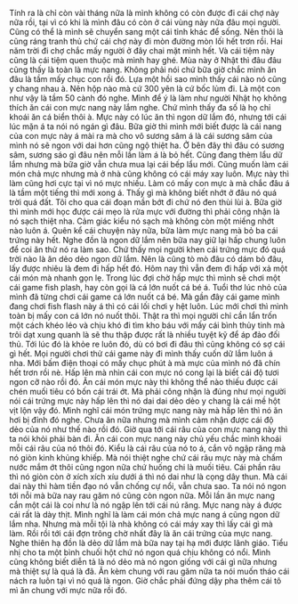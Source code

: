 Tính ra là chỉ còn vài tháng nữa là mình không có còn được đi cái chợ này nữa rồi, tại vì có khi là mình đâu có còn ở cái vùng này nữa đâu mọi người. Cũng có thể là mình sẽ chuyển sang một cái tỉnh khác để sống. Nên thôi là cũng ráng tranh thủ chứ cái chợ này đi mòn đường mòn lối hết trơn rồi. Hai năm trời đi chợ chắc mấy người ở đây chai mặt mình hết. Và cái tiệm này cũng là cái tiệm quen thuộc mà mình hay ghé. Mùa này ở Nhật thì đâu đâu cũng thấy là toàn là mực nang. Không phải nói chứ bữa giờ chắc mình ăn đâu là tầm mấy chục con rồi đó. Lựa một hồi sao mình thấy cái nào nó cũng y chang nhau à. Nên hộp nào mà cứ 300 yên là cứ bốc lủm đi. Là một con như vậy là tầm 50 cành đó nghe. Mình để ý là làm như người Nhật họ không thích ăn cái con mực nang này lắm nghe. Chứ mình thấy đa số là họ chỉ khoái ăn cá biển thôi à. Mực này có lúc ăn thì ngon dữ lắm đó, nhưng tới cái lúc mặn á ta nói nó ngán gì đâu. Bữa giờ thì mình mới biết được là cái nang của con mực này á mài ra mà cho vô sương sâm á là cái sương sâm của mình nó sẽ ngon với dai hơn cũng ngộ thiệt ha. Ở bên đây thì đâu có sương sâm, sương sáo gì đâu nên mỗi lần làm á là bỏ hết. Cũng đang thèm lẩu dữ lắm nhưng mà bữa giờ vẫn chưa mua lại cái bếp lẩu mới. Cũng muốn làm cái món chả mực nhưng mà ở nhà cũng không có cái máy xay luôn. Mực này thì làm cũng hơi cực tại vì nó mực nhiều. Làm có mấy con mực à mà chắc đâu á là tầm một tiếng thì mới xong á. Thấy gì mà không biết nhớt ở đâu nó quá trời quá đất. Tôi cho qua cái đoạn mần bớt đi chứ nó đen thùi lùi à. Bữa giờ thì mình mới học được cái mẹo là rửa mực với đường thì phải công nhận là nó sạch thiệt nha. Cảm giác kiểu nó sạch mà không còn một miếng nhớt nào luôn á. Quên kể cái chuyện này nữa, bữa làm mực nang mà bỏ ba cái trứng này hết. Nghe đồn là ngon dữ lắm nên bữa nay giữ lại hấp chung luôn để coi ăn thử nó ra làm sao. Chứ thấy mọi người khen cái trứng mực đó quá trời nào là ăn dẻo dẻo ngon dữ lắm. Nên là cũng tò mò đâu có dám bỏ đâu, lấy được nhiêu là đem đi hấp hết đó. Hôm nay thì vẫn đem đi hấp với xả một cái món mà nhanh gọn lẹ. Trong lúc đợi chờ hấp mực thì mình sẽ chơi một cái game fish plash, hay còn gọi là cá lớn nuốt cá bé á. Tuổi thơ lúc nhỏ của mình đã từng chơi cái game cá lớn nuốt cá bé. Mà gần đây cái game mình đang chơi fish flash này á thì có cái lối chơi y hệt luôn. Lúc mới chơi thì mình toàn bị mấy con cá lớn nó nuốt thôi. Thật ra thì mọi người chỉ cần lẩn trốn một cách khéo léo và chịu khó đi tìm kho báu với mấy cái bình thủy tinh mà trôi dạt xung quanh là sẽ thu thập được rất là nhiều tuyệt kỹ để áp đảo đối thủ. Tới lúc đó là khỏe re luôn đó, dù có bơi đi đâu thì cũng không có sợ cái gì hết. Mọi người chơi thử cái game này đi mình thấy cuốn dữ lắm luôn á nha. Mới bấm điện thoại có mấy chục phút à mà mực của mình nó đã chín hết trơn rồi nè. Hấp lên mà nhìn cái con mực nó cong lại là biết cái độ tươi ngon cỡ nào rồi đó. Ăn cái món mực này thì không thể nào thiếu được cái chén muối tiêu có bốn cái trái ớt. Mà phải công nhận là đúng như mọi người nói cái trứng mực này hấp lên thì nó dai dai dẻo dẻo y chang là cái mề hột vịt lộn vậy đó. Mình nghĩ cái món trứng mực nang này mà hấp lên thì nó ăn hơi bị đỉnh đó nghe. Chưa ăn nữa nhưng mà mình cảm nhận được cái độ dẻo của nó như thế nào rồi đó. Giờ qua tới cái râu của con mực nang này thì ta nói khỏi phải bàn đi. Ăn cái con mực nang này chủ yếu chắc mình khoái mỗi cái râu của nó thôi đó. Kiểu là cái râu của nó to á, cắn vô ngập răng mà nó giòn kinh khủng khiếp. Mà nói thiệt nghe chứ cái râu mực này mà chấm nước mắm ớt thôi cũng ngon nữa chứ huống chi là muối tiêu. Cái phần râu thì nó giòn còn ở xích xích xíu dưới á thì nó dai như là cọng dây thun. Mà cái dai này thì hàm tiền đạo nó vẫn chống cự nổi, vẫn chưa sao. Ta nói nó ngon tới nỗi mà bữa nay rau găm nó cũng còn ngon nữa. Mỗi lần ăn mực nang cắn một cái là coi như là nó ngập lên tới cái nú răng. Mực nang này á được cái rất là dày thịt. Mình nghĩ là làm cái món chả mực nang á cũng ngon dữ lắm nha. Nhưng mà mỗi tội là nhà không có cái máy xay thì lấy cái gì mà làm. Rồi rồi tới cái đợn trông chờ nhất đây là ăn cái trứng của mực nang. Nghe thiên hạ đồn là dẻo dữ lắm mà bữa nay tại hạ mới được lãnh giáo. Tiểu nhị cho ta một bình chuối hột chứ nó ngon quá chịu không có nổi. Mình cũng không biết diễn tả là nó dẻo mà nó ngon giống với cái gì nữa nhưng mà thiệt sự là quá là đã. Ăn kèm chung với rau găm nữa ta nói muốn tháo cái nách ra luôn tại vì nó quá là ngon. Giờ chắc phải đứng dậy pha thêm cái tô mì ăn chung với mực nữa rồi đó.